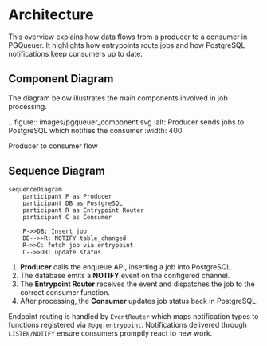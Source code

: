 # Architecture

This overview explains how data flows from a producer to a consumer in PGQueuer.
It highlights how entrypoints route jobs and how PostgreSQL notifications keep
consumers up to date.

## Component Diagram

The diagram below illustrates the main components involved in job processing.

.. figure:: images/pgqueuer_component.svg
   :alt: Producer sends jobs to PostgreSQL which notifies the consumer
   :width: 400

   Producer to consumer flow

## Sequence Diagram

```mermaid
sequenceDiagram
    participant P as Producer
    participant DB as PostgreSQL
    participant R as Entrypoint Router
    participant C as Consumer

    P->>DB: Insert job
    DB-->>R: NOTIFY table_changed
    R->>C: fetch job via entrypoint
    C-->>DB: update status
```

1. **Producer** calls the enqueue API, inserting a job into PostgreSQL.
2. The database emits a **NOTIFY** event on the configured channel.
3. The **Entrypoint Router** receives the event and dispatches the job
   to the correct consumer function.
4. After processing, the **Consumer** updates job status back in PostgreSQL.

Endpoint routing is handled by `EventRouter` which maps notification types to
functions registered via `@pgq.entrypoint`. Notifications delivered through
`LISTEN/NOTIFY` ensure consumers promptly react to new work.
